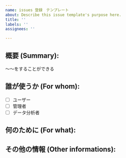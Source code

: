 ```yaml
---
name: issues 登録　テンプレート
about: Describe this issue template's purpose here.
title: ''
labels: ''
assignees: ''

---
```


## 概要 (Summary):
〜〜をすることができる
## 誰が使うか (For whom):
- [ ] ユーザー
- [ ] 管理者
- [ ] データ分析者

## 何のために (For what):

## その他の情報 (Other informations):
